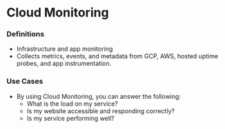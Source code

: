 # Cloud Monitoring

### Definitions
* Infrastructure and app monitoring
* Collects metrics, events, and metadata from GCP, AWS, hosted uptime probes, and app instrumentation.

### Use Cases
* By using Cloud Monitoring, you can answer the following:
    * What is the load on my service?
    * Is my website accessible and responding correctly?
    * Is my service performing well? 